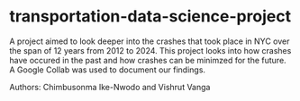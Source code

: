 # transportation-data-science-project

A project aimed to look deeper into the crashes that took place in NYC over the span of 12 years from 2012 to 2024. This project looks into how crashes have occured in the past and how crashes can be minimzed for the future. A Google Collab was used to document our findings. 

Authors: Chimbusonma Ike-Nwodo and Vishrut Vanga
